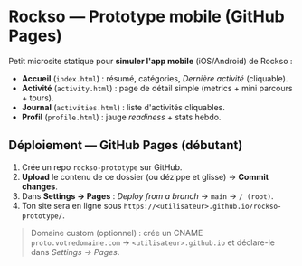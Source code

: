 # Rockso — Prototype mobile (GitHub Pages)

Petit microsite statique pour **simuler l'app mobile** (iOS/Android) de Rockso :  
- **Accueil** (`index.html`) : résumé, catégories, *Dernière activité* (cliquable).  
- **Activité** (`activity.html`) : page de détail simple (metrics + mini parcours + tours).
- **Journal** (`activities.html`) : liste d'activités cliquables.
- **Profil** (`profile.html`) : jauge *readiness* + stats hebdo.

## Déploiement — GitHub Pages (débutant)
1. Crée un repo `rockso-prototype` sur GitHub.
2. **Upload** le contenu de ce dossier (ou dézippe et glisse) → **Commit changes**.
3. Dans **Settings → Pages** : *Deploy from a branch* → `main` → `/ (root)`.
4. Ton site sera en ligne sous `https://<utilisateur>.github.io/rockso-prototype/`.

> Domaine custom (optionnel) : crée un CNAME `proto.votredomaine.com` → `<utilisateur>.github.io` et déclare-le dans *Settings → Pages*.
